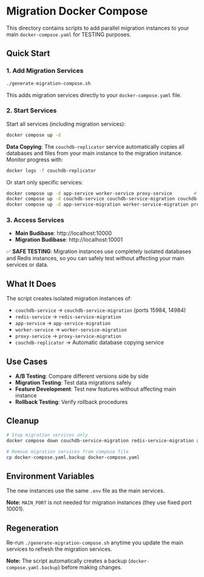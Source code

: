 # Migration Docker Compose

This directory contains scripts to add parallel migration instances to your main `docker-compose.yaml` for TESTING purposes.

## Quick Start

### 1. Add Migration Services

```bash
./generate-migration-compose.sh
```

This adds migration services directly to your `docker-compose.yaml` file.

### 2. Start Services

Start all services (including migration services):
```bash
docker compose up -d
```

**Data Copying**: The `couchdb-replicator` service automatically copies all databases and files from your main instance to the migration instance. Monitor progress with:
```bash
docker logs -f couchdb-replicator
```

Or start only specific services:
```bash
docker compose up -d app-service worker-service proxy-service        # Main services only
docker compose up -d couchdb-service couchdb-service-migration couchdb-replicator  # Copy databases first
docker compose up -d app-service-migration worker-service-migration proxy-service-migration  # Then start migration services
```

### 3. Access Services

- **Main Budibase**: http://localhost:10000
- **Migration Budibase**: http://localhost:10001

✅ **SAFE TESTING**: Migration instances use completely isolated databases and Redis instances, so you can safely test without affecting your main services or data.

## What It Does

The script creates isolated migration instances of:

- `couchdb-service` → `couchdb-service-migration` (ports 15984, 14984)
- `redis-service` → `redis-service-migration`
- `app-service` → `app-service-migration`
- `worker-service` → `worker-service-migration` 
- `proxy-service` → `proxy-service-migration`
- `couchdb-replicator` → Automatic database copying service

## Use Cases

- **A/B Testing**: Compare different versions side by side
- **Migration Testing**: Test data migrations safely
- **Feature Development**: Test new features without affecting main instance
- **Rollback Testing**: Verify rollback procedures

## Cleanup

```bash
# Stop migration services only
docker compose down couchdb-service-migration redis-service-migration app-service-migration worker-service-migration proxy-service-migration

# Remove migration services from compose file
cp docker-compose.yaml.backup docker-compose.yaml
```

## Environment Variables

The new instances use the same `.env` file as the main services.

**Note:** `MAIN_PORT` is not needed for migration instances (they use fixed port 10001).

## Regeneration

Re-run `./generate-migration-compose.sh` anytime you update the main services to refresh the migration services.

**Note:** The script automatically creates a backup (`docker-compose.yaml.backup`) before making changes.